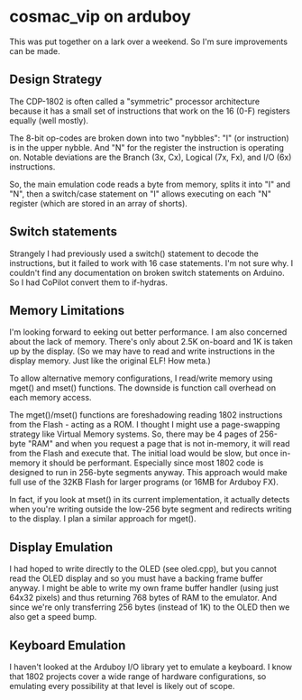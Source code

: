 # cosmac_vip on arduboy

This was put together on a lark over a weekend. So I'm sure improvements can be made.

## Design Strategy

The CDP-1802 is often called a "symmetric" processor architecture because it has a small set of instructions that work on the 16 (0-F) registers equally (well mostly).

The 8-bit op-codes are broken down into two "nybbles": "I" (or instruction) is in the upper nybble. And "N" for the register the instruction is operating on. Notable deviations are the Branch (3x, Cx), Logical (7x, Fx), and I/O (6x) instructions.

So, the main emulation code reads a byte from memory, splits it into "I" and "N", then a switch/case statement on "I" allows executing on each "N" register (which are stored in an array of shorts).

## Switch statements

Strangely I had previously used a switch() statement to decode the instructions, but it failed to work with 16 case statements. I'm not sure why. I couldn't find any documentation on broken switch statements on Arduino. So I had CoPilot convert them to if-hydras.

## Memory Limitations

I'm looking forward to eeking out better performance. I am also concerned about the lack of memory. There's only about 2.5K on-board and 1K is taken up by the display. (So we may have to read and write instructions in the display memory. Just like the original ELF! How meta.)

To allow alternative memory configurations, I read/write memory using mget() and mset() functions. The downside is function call overhead on each memory access.

The mget()/mset() functions are foreshadowing reading 1802 instructions from the Flash - acting as a ROM. I thought I might use a page-swapping strategy like Virtual Memory systems. So, there may be 4 pages of 256-byte "RAM" and when you request a page that is not in-memory, it will read from the Flash and execute that. The initial load would be slow, but once in-memory it should be performant. Especially since most 1802 code is designed to run in 256-byte segments anyway. This approach would make full use of the 32KB Flash for larger programs (or 16MB for Arduboy FX).

In fact, if you look at mset() in its current implementation, it actually detects when you're writing outside the low-256 byte segment and redirects writing to the display. I plan a similar approach for mget().

## Display Emulation

I had hoped to write directly to the OLED (see oled.cpp), but you cannot read the OLED display and so you must have a backing frame buffer anyway. I might be able to write my own frame buffer handler (using just 64x32 pixels) and thus returning 768 bytes of RAM to the emulator. And since we're only transferring 256 bytes (instead of 1K) to the OLED then we also get a speed bump.

## Keyboard Emulation

I haven't looked at the Arduboy I/O library yet to emulate a keyboard. I know that 1802 projects cover a wide range of hardware configurations, so emulating every possibility at that level is likely out of scope. 


